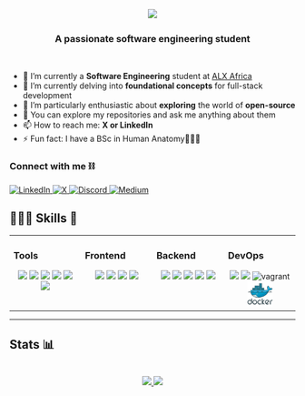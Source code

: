 <p align="center">
  <a href="https://github.com/ebube-ochemba"><img src="https://readme-typing-svg.demolab.com?font=Fira+Code&size=40&pause=1000&width=600&height=100&lines=Hello 👋, I'm Ebube 👨🏽‍💻..."></a>
  <h3 align="center">A passionate software engineering student</h3>
</p>
<br/>

- 🔭 I’m currently a **Software Engineering** student at [ALX Africa](https://www.alxafrica.com/)
- 🌱 I’m currently delving into **foundational concepts** for full-stack development
- 🤔 I’m particularly enthusiastic about **exploring** the world of **open-source**
- 💬 You can explore my repositories and ask me anything about them
- 📫 How to reach me: **X or LinkedIn**
- ⚡ Fun fact: I have a BSc in Human Anatomy👨🏽‍🎓

<h3 align="left">Connect with me ⛓</h3>
<p align="left">
  <a href="https://linkedin.com/in/ebube-ochemba" target="blank">
    <img img alt="LinkedIn" src="https://img.shields.io/badge/linkedin-%230077B5.svg?&style=for-the-badge&logo=linkedin&logoColor=white"  height="25px"/>
  </a>
  <a href="https://twitter.com/ebube116" target="blank">
    <img img alt="X" src="https://img.shields.io/badge/x-%231DA1F2.svg?&style=for-the-badge&logo=x&logoColor=white" alt="" height="25"/>
  </a>
   <a href="https://discordapp.com/users/1191370695603662999" target="blank">
    <img img alt="Discord" src="https://img.shields.io/badge/discord-%231DA1F2.svg?&style=for-the-badge&logo=discord&logoColor=white" alt="" height="25"/>
  </a>
   </a>
   <a href="https://medium.com/@ebube116" target="blank">
    <img img alt="Medium" src="https://img.shields.io/badge/medium-%231DA1F2.svg?&style=for-the-badge&logo=discord&logoColor=white" alt="" height="25"/>
  </a>
</p>


## 👨🏽‍🔧 Skills 🧰
<table><tr><td valign="top" width="20%">

### Tools
<div align="center">
<img src="https://skillicons.dev/icons?i=git"/>
<img src="https://skillicons.dev/icons?i=c"/>
<img src="https://skillicons.dev/icons?i=py"/>
<img src="https://skillicons.dev/icons?i=ts"/>
<img src="https://skillicons.dev/icons?i=bash"/>
<img src="https://skillicons.dev/icons?i=regex"/>
</div>

</td><td valign="top" width="20%">


### Frontend  
<div align="center">
<img src="https://skillicons.dev/icons?i=html"/>
<img src="https://skillicons.dev/icons?i=css"/>
<img src="https://skillicons.dev/icons?i=js"/>
<img src="https://skillicons.dev/icons?i=jquery"/>
</div>

</td><td valign="top" width="20%">


### Backend  
<div align="center">
<img src="https://skillicons.dev/icons?i=flask"/>
<img src="https://skillicons.dev/icons?i=mysql"/>
<img src="https://skillicons.dev/icons?i=mongodb"/>
<img src="https://skillicons.dev/icons?i=nodejs"/>
<img src="https://skillicons.dev/icons?i=nginx"/>
</div>

</td><td valign="top" width="20%">


### DevOps  
<div align="center">
<img src="https://skillicons.dev/icons?i=linux"/>
<img src="https://skillicons.dev/icons?i=github"/>
<img src="https://www.vectorlogo.zone/logos/vagrantup/vagrantup-icon.svg" alt="vagrant" width="45" height="45"/>
<img src="https://raw.githubusercontent.com/devicons/devicon/master/icons/docker/docker-original-wordmark.svg" alt="docker" width="45" height="45"/>
</div>

</td></tr></table>

---

## Stats 📊
<br/>

<div align="center">
  <a href="https://github.com/ebube-ochemba?tab=repositories">
    <img src="https://github-readme-stats.vercel.app/api/top-langs/?username=ebube-ochemba&theme=radical"/>
  </a>
  <a href="https://github.com/ebube-ochemba?tab=repositories">
    <img src="https://github-readme-stats.vercel.app/api?username=ebube-ochemba&line_height=40&show_icons=true&theme=radical"/>
  </a>
</div>
